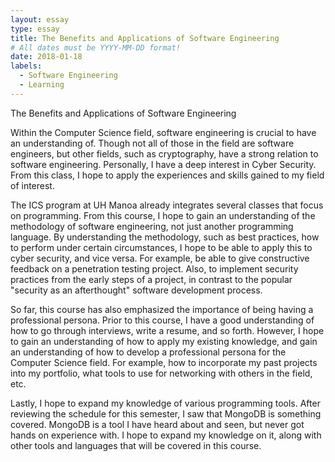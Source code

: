```yaml
---
layout: essay
type: essay
title: The Benefits and Applications of Software Engineering
# All dates must be YYYY-MM-DD format!
date: 2018-01-18
labels:
  - Software Engineering
  - Learning
---
```



The Benefits and Applications of Software Engineering

   Within the Computer Science field, software engineering is crucial to have an understanding of. Though not all of those in the field are software engineers, but other fields, such as cryptography, have a strong relation to software engineering. Personally, I have a deep interest in Cyber Security. From this class, I hope to apply the experiences and skills gained to my field of interest.
   
   The ICS program at UH Manoa already integrates several classes that focus on programming. From this course, I hope to gain an understanding of the methodology of software engineering, not just another programming language. By understanding the methodology, such as best practices, how to perform under certain circumstances, I hope to be able to apply this to cyber security, and vice versa. For example, be able to give constructive feedback on a penetration testing project. Also, to implement security practices from the early steps of a project, in contrast to the popular "security as an afterthought" software development process.
    
   So far, this course has also emphasized the importance of being having a professional persona. Prior to this course, I have a good understanding of how to go through interviews, write a resume, and so forth. However, I hope to gain an understanding of how to apply my existing knowledge, and gain an understanding of how to develop a professional persona for the Computer Science field. For example, how to incorporate my past projects into my portfolio, what tools to use for networking with others in the field, etc.
    
   Lastly, I hope to expand my knowledge of various programming tools. After reviewing the schedule for this semester, I saw that MongoDB is something covered. MongoDB is a tool I have heard about and seen, but never got hands on experience with. I hope to expand my knowledge on it, along with other tools and languages that will be covered in this course.
